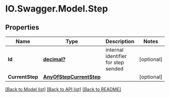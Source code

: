 # IO.Swagger.Model.Step
## Properties

Name | Type | Description | Notes
------------ | ------------- | ------------- | -------------
**Id** | [**decimal?**](BigDecimal.md) | internal identifier for step sended | [optional] 
**CurrentStep** | [**AnyOfStepCurrentStep**](AnyOfStepCurrentStep.md) |  | [optional] 

[[Back to Model list]](../README.md#documentation-for-models) [[Back to API list]](../README.md#documentation-for-api-endpoints) [[Back to README]](../README.md)

